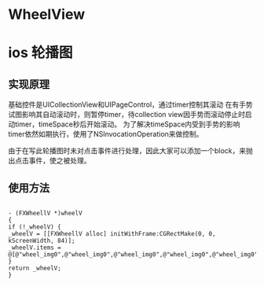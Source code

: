 # WheelView
ios 轮播图
=====================

实现原理
---------------------

基础控件是UICollectionView和UIPageControl，通过timer控制其滚动
在有手势试图影响其自动滚动时，则暂停timer，待collection view因手势而滚动停止时启动timer，timeSpace秒后开始滚动。
为了解决timeSpace内受到手势的影响timer依然如期执行，使用了NSInvocationOperation来做控制。

由于在写此轮播图时未对点击事件进行处理，因此大家可以添加一个block，来抛出点击事件，使之被处理。


使用方法
----------------------
<pre><code>
- (FXWheellV *)wheelV
{
if (!_wheelV) {
_wheelV = [[FXWheellV alloc] initWithFrame:CGRectMake(0, 0, kScreenWidth, 84)];
_wheelV.items = @[@"wheel_img0",@"wheel_img0",@"wheel_img0",@"wheel_img0",@"wheel_img0"];
}
return _wheelV;
}
</code></pre>

